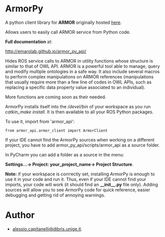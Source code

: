 # ArmorPy
A python client library for **ARMOR** originally hosted [here](https://github.com/EmaroLab/armor).

Allows users to easily call ARMOR service from Python code.

**Full documentation** at:

http://emarolab.github.io/armor_py_api/

Hides ROS service calls to ARMOR in utility functions whose structure is 
similar to that of OWL API. ARMOR is a powerful tool able to manage, query
and modify multiple ontologies in a safe way. It also include several macros
to perform complex manipulations on ARMOR references (manipulations that
usually require more than a few line of codes in OWL APIs, such as replacing
a specific data property value associated to an individual).

More functions are coming soon as their needed.

ArmorPy installs itself into the */devel/bin* of your workspace as you run
*catkin_make install*. It is then available to all your ROS Python packages.

To use it, import from 'armor_api':

    from armor_api.armor_client import ArmorClient

If your IDE cannot find the ArmorPy sources when working on a different 
project, you have to add armor_py_api/scripts/armor_api as a source folder.

In PyCharm you can add a folder as a source in the menu:

**Settings...-> Project: your_project_name-> Project Structure**.

**Note:** if your workspace is corrrectly set, installing ArmorPy is enough to
use it in your code and run it. Thus, even if your IDE cannot find your imports,
your code will work (it should find an **\_\_init\_\_.py** file only). Adding sources
will allow you to see ArmorPy code for quick reference, easier debugging and 
getting rid of annoying warnings.

# Author
 - [alessio.capitanelli@dibris.unige.it](mailto:alessio.capitanelli@dibris.unige.it).
